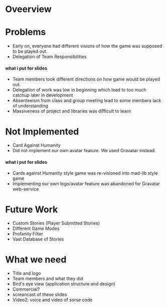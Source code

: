 # Oveerview
<p>

</p>

# Problems
- Early on, everyone had different visions of how the game was supposed to be played out.
- Delegation of Team Responsibilities

#### what i put for slides
- Team members took different directions on how game would be played out.
- Delegation of work was low in beginning which lead to too much catchup later in development
- Absenteeism from class and group meeting lead to some members lack of understanding
- Massiveness of project and libraries was difficult to learn

# Not Implemented
- Card Against Humanity
- Did not implement our own avatar feature. We used Gravatar instead.

#### what i put for slides
- Cards against Humanity style game was re-visioned into mad-lib style game
- Implementing our own logo/avatar feature was abandoned for Gravatar web-service

# Future Work
- Custom Stories (Player Submitted Stories)
- Different Game Modes
- Profanity Filter
- Vast Database of Stories

# What we need
- Title and logo
- Team members and what they did
- Bird's eye view (application structure and design)
- Commercial?
- screancast of these slides
- Video2: voice and video of sorse code

